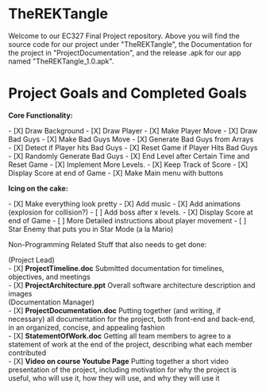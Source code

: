 # The<red>RE</red><orange>KT</orange><yellow>an</yellow><green>gl</green><blue>e</blue>
Welcome to our EC327 Final Project repository.
Above you will find the source code for our project under "TheREKTangle", the Documentation for the project in "ProjectDocumentation", and the release .apk for our app named "TheREKTangle_1.0.apk".


<h1> Project Goals and Completed Goals</h1>
<p><b>Core Functionality:</b></p>
- [X] Draw Background
- [X] Draw Player
- [X] Make Player Move 
- [X] Draw Bad Guys
- [X] Make Bad Guys Move
- [X] Generate Bad Guys from Arrays
- [X] Detect if Player hits Bad Guys
- [X] Reset Game if Player Hits Bad Guys
- [X] Randomly Generate Bad Guys
- [X] End Level after Certain Time and Reset Game
- [X] Implement More Levels.
- [X] Keep Track of Score
- [X] Display Score at end of Game
- [X] Make Main menu with buttons <br>

<p><b>Icing on the cake:</b></p>
- [X] Make everything look pretty
- [X] Add music
- [X] Add animations (explosion for collision?)
- [ ] Add boss after x levels.
- [X] Display Score at end of Game
- [ ] More Detailed instructions about player movement
- [ ] Star Enemy that puts you in Star Mode (a la Mario)

<p>Non-Programming Related Stuff that also needs to get done:</p>
 (Project Lead)<br>
- [X] <b>ProjectTimeline.doc</b>   Submitted documentation for timelines, objectives, and meetings<br>
- [X] <b>ProjectArchitecture.ppt</b>   Overall software architecture description and images <br>
 (Documentation Manager)<br>
- [X] <b>ProjectDocumentation.doc</b>    Putting together (and writing, if necessary) all documentation for the project, both front-end and
                              back-end, in an organized, concise, and appealing fashion<br>
- [X] <b>StatementOfWork.doc</b>
                              Getting all team members to agree to a statement of work at the end of the project, describing what
                              each member contributed<br>
- [X] <b>Video on course Youtube Page</b>
                            Putting together a short video presentation of the project, including motivation for why the project
                            is useful, who will use it, how they will use, and why they will use it

